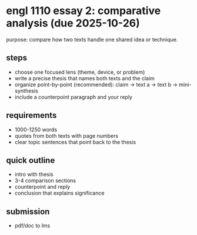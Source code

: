 # engl 1110 essay 2: comparative analysis (due 2025-10-26)

purpose: compare how two texts handle one shared idea or technique.

## steps
- choose one focused lens (theme, device, or problem)
- write a precise thesis that names both texts and the claim
- organize point-by-point (recommended): claim -> text a -> text b -> mini-synthesis
- include a counterpoint paragraph and your reply

## requirements
- 1000-1250 words
- quotes from both texts with page numbers
- clear topic sentences that point back to the thesis

## quick outline
- intro with thesis
- 3-4 comparison sections
- counterpoint and reply
- conclusion that explains significance

## submission
- pdf/doc to lms
